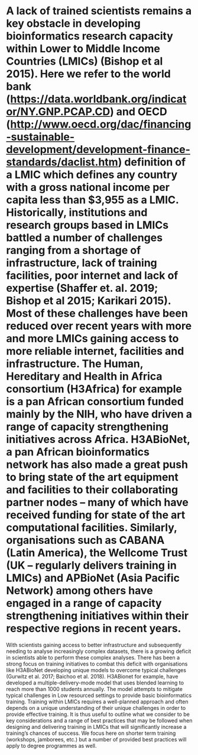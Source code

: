 # A lack of trained scientists remains a key obstacle in developing bioinformatics research capacity within Lower to Middle Income Countries (LMICs) (Bishop et al 2015). Here we refer to the world bank (https://data.worldbank.org/indicator/NY.GNP.PCAP.CD) and OECD (http://www.oecd.org/dac/financing-sustainable-development/development-finance-standards/daclist.htm) definition of a LMIC which defines any country with a gross national income per capita less than $3,955 as a LMIC. Historically, institutions and research groups based in LMICs battled a number of challenges ranging from a shortage of infrastructure, lack of training facilities, poor internet and lack of expertise (Shaffer et. al. 2019; Bishop et al 2015; Karikari 2015). Most of these challenges have been reduced over recent years with more and more LMICs gaining access to more reliable internet, facilities and infrastructure. The Human, Hereditary and Health in Africa consortium (H3Africa) for example is a pan African consortium funded mainly by the NIH, who have driven a range of capacity strengthening initiatives across Africa. H3ABioNet, a pan African bioinformatics network has also made a great push to bring state of the art equipment and facilities to their collaborating partner nodes – many of which have received funding for state of the art computational facilities. Similarly, organisations such as CABANA (Latin America), the Wellcome Trust (UK – regularly delivers training in LMICs) and APBioNet (Asia Pacific Network) among others have engaged in a range of capacity strengthening initiatives within their respective regions in recent years. 
With scientists gaining access to better infrastructure and subsequently needing to analyse increasingly complex datasets, there is a growing deficit in scientists able to perform these complex analyses. There has been a strong focus on training initiatives to combat this deficit with organisations like H3ABioNet developing unique models to overcome typical challenges (Gurwitz et al. 2017; Baichoo et al. 2018). H3ABionet for example, have developed a multiple-delivery-mode model that uses blended learning to reach more than 1000 students annually. The model attempts to mitigate typical challenges in Low resourced settings to provide basic bioinformatics training. 
Training within LMICs requires a well-planned approach and often depends on a unique understanding of their unique challenges in order to provide effective training. It is thus useful to outline what we consider to be key considerations and a range of best practices that may be followed when designing and delivering training in LMICs that will significantly increase a training’s chances of success. We focus here on shorter term training (workshops, jamborees, etc.) but a number of provided best practices will apply to degree programmes as well.
